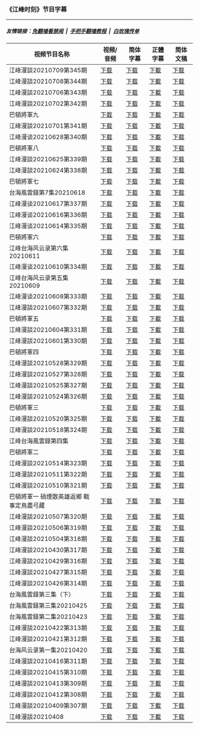 ### 《江峰时刻》节目字幕

---
##### 友情链接：[免翻墙看禁闻](https://github.com/gfw-breaker/banned-news) &nbsp;|&nbsp; [手把手翻墙教程](https://github.com/gfw-breaker/guides/wiki) &nbsp;|&nbsp; [白玫瑰传单](https://github.com/gfw-breaker/DieWeisseRose)

| 视频节目名称 | 视频/音频 | 简体字幕 | 正體字幕 | 简体文稿 |
|---|---|---|---|---|
|  江峰漫談20210709第345期 | [下载](https://y2mate.com/zh-cn/search/) | [下载](zh/202105/c345.srt?raw=true) | [下載](zh/202105/c345.tw.srt?raw=true) |  [下载](zh/202105/c345.txt?raw=true)  |
|  江峰漫談20210708第344期 | [下载](https://y2mate.com/zh-cn/search/) | [下载](zh/202105/c344.srt?raw=true) | [下載](zh/202105/c344.tw.srt?raw=true) |  [下载](zh/202105/c344.txt?raw=true)  |
|  江峰漫談20210706第343期 | [下载](https://y2mate.com/zh-cn/search/) | [下载](zh/202105/c343.srt?raw=true) | [下載](zh/202105/c343.tw.srt?raw=true) |  [下载](zh/202105/c343.txt?raw=true)  |
|  江峰漫談20210702第342期 | [下载](https://y2mate.com/zh-cn/search/) | [下载](zh/202105/c342.srt?raw=true) | [下載](zh/202105/c342.tw.srt?raw=true) |  [下载](zh/202105/c342.txt?raw=true)  |
|  巴頓將軍九 | [下载](https://y2mate.com/zh-cn/search/) | [下载](zh/202105/gp09.srt?raw=true) | [下載](zh/202105/gp09.tw.srt?raw=true) |  [下载](zh/202105/gp09.txt?raw=true)  |
|  江峰漫談20210701第341期 | [下载](https://y2mate.com/zh-cn/search/) | [下载](zh/202105/c341.srt?raw=true) | [下載](zh/202105/c341.tw.srt?raw=true) |  [下载](zh/202105/c341.txt?raw=true)  |
|  江峰漫谈20210628第340期 | [下载](https://y2mate.com/zh-cn/search/) | [下载](zh/202105/c340.srt?raw=true) | [下載](zh/202105/c340.tw.srt?raw=true) |  [下载](zh/202105/c340.txt?raw=true)  |
|  巴頓將軍八 | [下载](https://y2mate.com/zh-cn/search/) | [下载](zh/202105/gp08.srt?raw=true) | [下載](zh/202105/gp08.tw.srt?raw=true) |  [下载](zh/202105/gp08.txt?raw=true)  |
|  江峰漫談20210625第339期 | [下载](https://y2mate.com/zh-cn/search/) | [下载](zh/202105/c339.srt?raw=true) | [下載](zh/202105/c339.tw.srt?raw=true) |  [下载](zh/202105/c339.txt?raw=true)  |
|  江峰漫談20210624第338期 | [下载](https://y2mate.com/zh-cn/search/) | [下载](zh/202105/c338.srt?raw=true) | [下載](zh/202105/c338.tw.srt?raw=true) |  [下载](zh/202105/c338.txt?raw=true)  |
|  巴頓將軍七 | [下载](https://y2mate.com/zh-cn/search/) | [下载](zh/202105/gp07.srt?raw=true) | [下載](zh/202105/gp07.tw.srt?raw=true) |  [下载](zh/202105/gp07.txt?raw=true)  |
|  台海風雲錄第7集20210618 | [下载](https://y2mate.com/zh-cn/search/) | [下载](zh/202105/m007.srt?raw=true) | [下載](zh/202105/m007.tw.srt?raw=true) |  [下载](zh/202105/m007.txt?raw=true)  |
|  江峰漫谈20210617第337期 | [下载](https://y2mate.com/zh-cn/search/) | [下载](zh/202105/c337.srt?raw=true) | [下載](zh/202105/c337.tw.srt?raw=true) |  [下载](zh/202105/c337.txt?raw=true)  |
|  江峰漫谈20210616第336期 | [下载](https://y2mate.com/zh-cn/search/) | [下载](zh/202105/c336.srt?raw=true) | [下載](zh/202105/c336.tw.srt?raw=true) |  [下载](zh/202105/c336.txt?raw=true)  |
|  江峰漫谈20210614第335期 | [下载](https://y2mate.com/zh-cn/search/) | [下载](zh/202105/c335.srt?raw=true) | [下載](zh/202105/c335.tw.srt?raw=true) |  [下载](zh/202105/c335.txt?raw=true)  |
|  巴頓將軍六 | [下载](https://y2mate.com/zh-cn/search/) | [下载](zh/202105/gp06.srt?raw=true) | [下載](zh/202105/gp06.tw.srt?raw=true) |  [下载](zh/202105/gp06.txt?raw=true)  |
|  江峰台海风云录第六集20210611 | [下载](https://y2mate.com/zh-cn/search/) | [下载](zh/202105/m006.srt?raw=true) | [下載](zh/202105/m006.tw.srt?raw=true) |  [下载](zh/202105/m006.txt?raw=true)  |
|  江峰漫谈20210610第334期 | [下载](https://y2mate.com/zh-cn/search/) | [下载](zh/202105/c334.srt?raw=true) | [下載](zh/202105/c334.tw.srt?raw=true) |  [下载](zh/202105/c334.txt?raw=true)  |
|  江峰台海风云录第五集20210609 | [下载](https://y2mate.com/zh-cn/search/) | [下载](zh/202105/m005.srt?raw=true) | [下載](zh/202105/m005.tw.srt?raw=true) |  [下载](zh/202105/m005.txt?raw=true)  |
|  江峰漫谈20210608第333期 | [下载](https://y2mate.com/zh-cn/search/) | [下载](zh/202105/c333.srt?raw=true) | [下載](zh/202105/c333.tw.srt?raw=true) |  [下载](zh/202105/c333.txt?raw=true)  |
|  江峰漫談20210607第332期 | [下载](https://y2mate.com/zh-cn/search/) | [下载](zh/202105/c332.srt?raw=true) | [下載](zh/202105/c332.tw.srt?raw=true) |  [下载](zh/202105/c332.txt?raw=true)  |
|  巴頓將軍五 | [下载](https://y2mate.com/zh-cn/search/) | [下载](zh/202105/gp05.srt?raw=true) | [下載](zh/202105/gp05.tw.srt?raw=true) |  [下载](zh/202105/gp05.txt?raw=true)  |
|  江峰漫談20210604第331期 | [下载](https://y2mate.com/zh-cn/search/) | [下载](zh/202105/c331.srt?raw=true) | [下載](zh/202105/c331.tw.srt?raw=true) |  [下载](zh/202105/c331.txt?raw=true)  |
|  江峰漫談20210601第330期 | [下载](https://y2mate.com/zh-cn/search/) | [下载](zh/202105/c330.srt?raw=true) | [下載](zh/202105/c330.tw.srt?raw=true) |  [下载](zh/202105/c330.txt?raw=true)  |
|  巴頓將軍四 | [下载](https://y2mate.com/zh-cn/search/) | [下载](zh/202105/gp04.srt?raw=true) | [下載](zh/202105/gp04.tw.srt?raw=true) |  [下载](zh/202105/gp04.txt?raw=true)  |
|  江峰漫談20210528第329期 | [下载](https://y2mate.com/zh-cn/search/) | [下载](zh/202105/c329.srt?raw=true) | [下載](zh/202105/c329.tw.srt?raw=true) |  [下载](zh/202105/c329.txt?raw=true)  |
|  江峰漫談20210527第328期 | [下载](https://y2mate.com/zh-cn/search/) | [下载](zh/202105/c328.srt?raw=true) | [下載](zh/202105/c328.tw.srt?raw=true) |  [下载](zh/202105/c328.txt?raw=true)  |
|  江峰漫談20210525第327期 | [下载](https://y2mate.com/zh-cn/search/) | [下载](zh/202105/c327.srt?raw=true) | [下載](zh/202105/c327.tw.srt?raw=true) |  [下载](zh/202105/c327.txt?raw=true)  |
|  江峰漫談20210524第326期 | [下载](https://y2mate.com/zh-cn/search/) | [下载](zh/202105/c326.srt?raw=true) | [下載](zh/202105/c326.tw.srt?raw=true) |  [下载](zh/202105/c326.txt?raw=true)  |
|  巴頓將軍三 | [下载](https://y2mate.com/zh-cn/search/) | [下载](zh/202105/gp03.srt?raw=true) | [下載](zh/202105/gp03.tw.srt?raw=true) |  [下载](zh/202105/gp03.txt?raw=true)  |
|  江峰漫談20210520第325期 | [下载](https://y2mate.com/zh-cn/search/) | [下载](zh/202105/c325.srt?raw=true) | [下載](zh/202105/c325.tw.srt?raw=true) |  [下载](zh/202105/c325.txt?raw=true)  |
|  江峰漫談20210518第324期 | [下载](https://y2mate.com/zh-cn/search/) | [下载](zh/202105/c324.srt?raw=true) | [下載](zh/202105/c324.tw.srt?raw=true) |  [下载](zh/202105/c324.txt?raw=true)  |
|  江峰台海風雲錄第四集 | [下载](https://y2mate.com/zh-cn/search/) | [下载](zh/202105/m004.srt?raw=true) | [下載](zh/202105/m004.tw.srt?raw=true) |  [下载](zh/202105/m004.txt?raw=true)  |
|  巴頓將軍二 | [下载](https://y2mate.com/zh-cn/search/) | [下载](zh/202105/gp02.srt?raw=true) | [下載](zh/202105/gp02.tw.srt?raw=true) |  [下载](zh/202105/gp02.txt?raw=true)  |
|  江峰漫談20210514第323期 | [下载](https://y2mate.com/zh-cn/search/) | [下载](zh/202105/c323.srt?raw=true) | [下載](zh/202105/c323.tw.srt?raw=true) |  [下载](zh/202105/c323.txt?raw=true)  |
|  江峰漫談20210511第322期 | [下载](https://y2mate.com/zh-cn/search/) | [下载](zh/202105/c322.srt?raw=true) | [下載](zh/202105/c322.tw.srt?raw=true) |  [下载](zh/202105/c322.txt?raw=true)  |
|  江峰漫談20210510第321期 | [下载](https://y2mate.com/zh-cn/search/) | [下载](zh/202105/c321.srt?raw=true) | [下載](zh/202105/c321.tw.srt?raw=true) |  [下载](zh/202105/c321.txt?raw=true)  |
|  巴頓將軍一 硝煙散英雄返鄉 戰事定鳥盡弓藏 | [下载](https://y2mate.com/zh-cn/search/) | [下载](zh/202105/gp01.srt?raw=true) | [下載](zh/202105/gp01.tw.srt?raw=true) |  [下载](zh/202105/gp01.txt?raw=true)  |
|  江峰漫談20210507第320期 | [下载](https://y2mate.com/zh-cn/search/) | [下载](zh/202104/c320.srt?raw=true) | [下載](zh/202104/c320.tw.srt?raw=true) |  [下载](zh/202104/c320.txt?raw=true)  |
|  江峰漫談20210506第319期 | [下载](https://y2mate.com/zh-cn/search/) | [下载](zh/202104/c319.srt?raw=true) | [下載](zh/202104/c319.tw.srt?raw=true) |  [下载](zh/202104/c319.txt?raw=true)  |
|  江峰漫談20210504第318期 | [下载](https://y2mate.com/zh-cn/search/) | [下载](zh/202104/c318.srt?raw=true) | [下載](zh/202104/c318.tw.srt?raw=true) |  [下载](zh/202104/c318.txt?raw=true)  |
|  江峰漫談20210430第317期 | [下载](https://y2mate.com/zh-cn/search/) | [下载](zh/202104/c317.srt?raw=true) | [下載](zh/202104/c317.tw.srt?raw=true) |  [下载](zh/202104/c317.txt?raw=true)  |
|  江峰漫談20210429第316期 | [下载](https://y2mate.com/zh-cn/search/) | [下载](zh/202104/c316.srt?raw=true) | [下載](zh/202104/c316.tw.srt?raw=true) |  [下载](zh/202104/c316.txt?raw=true)  |
|  江峰漫談20210427第315期 | [下载](https://y2mate.com/zh-cn/search/) | [下载](zh/202104/c315.srt?raw=true) | [下載](zh/202104/c315.tw.srt?raw=true) |  [下载](zh/202104/c315.txt?raw=true)  |
|  江峰漫談20210426第314期 | [下载](https://y2mate.com/zh-cn/search/) | [下载](zh/202104/c314.srt?raw=true) | [下載](zh/202104/c314.tw.srt?raw=true) |  [下载](zh/202104/c314.txt?raw=true)  |
|  台海風雲錄第三集（下） | [下载](https://y2mate.com/zh-cn/search/) | [下载](zh/202104/m003-2.srt?raw=true) | [下載](zh/202104/m003-2.tw.srt?raw=true) |  [下载](zh/202104/m003-2.txt?raw=true)  |
|  台海風雲錄第三集20210425 | [下载](https://y2mate.com/zh-cn/search/) | [下载](zh/202104/m003.srt?raw=true) | [下載](zh/202104/m003.tw.srt?raw=true) |  [下载](zh/202104/m003.txt?raw=true)  |
|  台海風雲錄第二集20210423 | [下载](https://y2mate.com/zh-cn/search/) | [下载](zh/202104/m002.srt?raw=true) | [下載](zh/202104/m002.tw.srt?raw=true) |  [下载](zh/202104/m002.txt?raw=true)  |
|  江峰漫談20210422第313期 | [下载](https://y2mate.com/zh-cn/search/) | [下载](zh/202104/c313.srt?raw=true) | [下載](zh/202104/c313.tw.srt?raw=true) |  [下载](zh/202104/c313.txt?raw=true)  |
|  江峰漫談20210421第312期 | [下载](https://y2mate.com/zh-cn/search/) | [下载](zh/202104/c312.srt?raw=true) | [下載](zh/202104/c312.tw.srt?raw=true) |  [下载](zh/202104/c312.txt?raw=true)  |
|  台海风云录第一集20210420 | [下载](https://y2mate.com/zh-cn/search/) | [下载](zh/202104/m001.srt?raw=true) | [下載](zh/202104/m001.tw.srt?raw=true) |  [下载](zh/202104/m001.txt?raw=true)  |
|  江峰漫談20210416第311期 | [下载](https://y2mate.com/zh-cn/search/) | [下载](zh/202104/c311.srt?raw=true) | [下載](zh/202104/c311.tw.srt?raw=true) |  [下载](zh/202104/c311.txt?raw=true)  |
|  江峰漫談20210415第310期 | [下载](https://y2mate.com/zh-cn/search/) | [下载](zh/202104/c310.srt?raw=true) | [下載](zh/202104/c310.tw.srt?raw=true) |  [下载](zh/202104/c310.txt?raw=true)  |
|  江峰漫談20210413第309期 | [下载](https://y2mate.com/zh-cn/search/) | [下载](zh/202104/c309.srt?raw=true) | [下載](zh/202104/c309.tw.srt?raw=true) |  [下载](zh/202104/c309.txt?raw=true)  |
|  江峰漫談20210412第308期 | [下载](https://y2mate.com/zh-cn/search/) | [下载](zh/202104/c308.srt?raw=true) | [下載](zh/202104/c308.tw.srt?raw=true) |  [下载](zh/202104/c308.txt?raw=true)  |
|  江峰漫談20210409第307期 | [下载](https://y2mate.com/zh-cn/search/) | [下载](zh/202104/c307.srt?raw=true) | [下載](zh/202104/c307.tw.srt?raw=true) |  [下载](zh/202104/c307.txt?raw=true)  |
|  江峰漫談20210408 | [下载](https://y2mate.com/zh-cn/search/) | [下载](zh/202104/c306.srt?raw=true) | [下載](zh/202104/c306.tw.srt?raw=true) |  [下载](zh/202104/c306.txt?raw=true)  |
